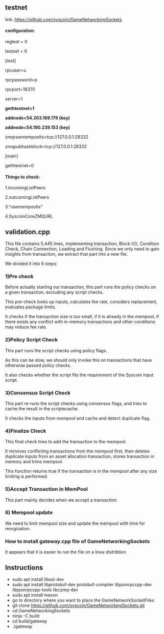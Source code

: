 ## testnet

link: https://github.com/syscoin/GameNetworkingSockets

#### configuration:

regtest = 0

testnet = 0

[test]

rpcuser=u

rpcpassword=p

rpcport=18370

server=1

**gethtestnet=1**

**addnode=54.203.169.179 (key)**

**addnode=54.190.239.153 (key)**

zmqrawmempooltx=tcp://127.0.0.1:28332

zmqpubhashblock=tcp://127.0.0.1:28332

[main]

gethtestnet=0

#### Things to check:

1.incomingListPeers

2.outcomingListPeers

3."rawmempooltx"

4.SyscoinCoreZMQURL



## validation.cpp

This file contains 5,445 lines, implementing transaction, Block I/O, Condition Check, Chain Connection, Loading and Flushing.
Since we only need to gain insights from transaction, we extract that part into a new file.

We divided it into 6 steps:

### 1)Pre check
Before actually starting our transaction, this part runs the policy checks on a given transaction, excluding any script checks.

This pre-check looks up inputs, calculates fee rate, considers replacement, evaluates package limits. 

It checks if the transaction size is too small, if it is already in the mempool, if there exists any conflict with in-memory transactions and other conditions may reduce fee rate.

### 2)Policy Script Check
This part runs the script checks using policy flags. 

As this can be slow, we should only invoke this on transactions that have otherwise passed policy checks. 

It also checks whether the script fits the requirement of the Syscoin input script.

### 3)Consensus Script Check
This part re-runs the script checks using consensus flags, and tries to cache the result in the scriptecache. 

It checks the inputs from mempool and cache and detect duplicate flag.

### 4)Finalize Check
This final check tries to add the transaction to the mempool. 

It removes conflicting transactions from the mempool first, then deletes duplicate inputs from an asset allocation transaction, stores transaction in memory and trims mempool. 

This function returns true if the transaction is in the mempool after any size limiting is performed.

### 5)Accept Transaction in MemPool 
This part mainly decides when we accept a transaction.


### 6) Mempool update
We need to limit mempool size and update the mempool with time for reorgization.

### How to install gateway.cpp file of GameNetworkingSockets
It appears that it is easier to run the file on a linux distribtion

## Instructions
* sudo apt install libssl-dev
* sudo apt install libprotobuf-dev protobuf-compiler libjsonrpccpp-dev libjsonrpccpp-tools libczmq-dev
* sudo apt install meson
* go to directory where you want to place the GameNetworkSocketFiles
* git clone https://github.com/syscoin/GameNetworkingSockets.git
* cd GameNetworkingSockets
* ninja -C build
* cd build/gateway
* ./gateway


